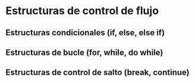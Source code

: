 # Estructuras de control de flujo

## Estructuras condicionales (if, else, else if)

## Estructuras de bucle (for, while, do while)

## Estructuras de control de salto (break, continue)